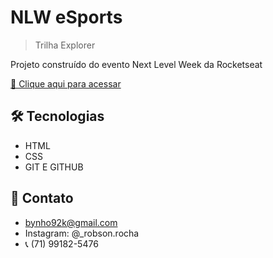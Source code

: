 # NLW eSports 

> Trilha Explorer 

Projeto construído do evento Next Level Week da Rocketseat

[🔗 Clique aqui para acessar](https://itsbinho.github.io/NLW/)

## 🛠️ Tecnologias 

- HTML
- CSS
- GIT E GITHUB

## 📱 Contato 
- bynho92k@gmail.com
- Instagram: @_robson.rocha
- 📞 (71) 99182-5476
